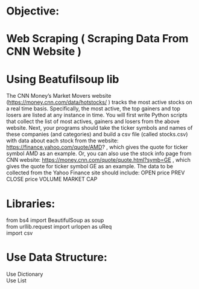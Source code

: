 # Objective:
# Web Scraping ( Scraping Data From CNN Website )
# Using Beatufilsoup lib

The CNN Money’s Market Movers website (https://money.cnn.com/data/hotstocks/ ) tracks the most active stocks on a real time basis.  Specifically, the most active, the top gainers and top losers are listed at any instance in time. You will first write Python scripts that collect the list of most actives, gainers and losers from the above website. Next, your programs should take the ticker symbols and names of these companies (and categories) and build a csv file (called stocks.csv) with data about each stock from the website: 
https://finance.yahoo.com/quote/AMD? , which gives the quote for ticker symbol AMD as an example. 
Or, you can also use the stock info page from CNN website: 
https://money.cnn.com/quote/quote.html?symb=GE , which gives the quote for ticker symbol GE as an example. 
The data to be collected from the Yahoo Finance site should include: 
OPEN price 
PREV CLOSE price 
VOLUME 
MARKET CAP 


# Libraries:
from bs4 import BeautifulSoup as soup <br /> 
from urllib.request import urlopen as uReq <br />
import csv <br />
# Use Data Structure:
Use Dictionary <br />
Use List <br />
